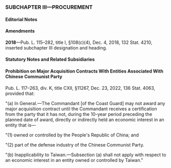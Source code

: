 ### SUBCHAPTER III—PROCUREMENT ###

#### **Editorial Notes** ####

#### Amendments ####

**2018**—Pub. L. 115–282, title I, §108(c)(4), Dec. 4, 2018, 132 Stat. 4210, inserted subchapter III designation and heading.

#### **Statutory Notes and Related Subsidiaries** ####

#### Prohibition on Major Acquisition Contracts With Entities Associated With Chinese Communist Party ####

Pub. L. 117–263, div. K, title CXII, §11267, Dec. 23, 2022, 136 Stat. 4063, provided that:

"(a) In General.—The Commandant [of the Coast Guard] may not award any major acquisition contract until the Commandant receives a certification from the party that it has not, during the 10-year period preceding the planned date of award, directly or indirectly held an economic interest in an entity that is—

"(1) owned or controlled by the People's Republic of China; and

"(2) part of the defense industry of the Chinese Communist Party.

"(b) Inapplicability to Taiwan.—Subsection (a) shall not apply with respect to an economic interest in an entity owned or controlled by Taiwan."